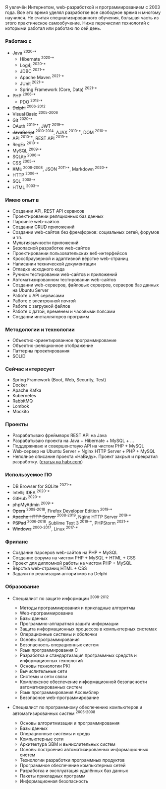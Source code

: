 Я увлечён Интернетом, web-разработкой и программированием с 2003 года. Все это время уделял разработке все свободное время и многому научился. Не считая специализированного обучения, большая часть из этого практическое самообучение. Ниже перечислил технологий с которыми работал или работаю по сей день.


### Работаю с
* Java <sup>2020-\*</sup>
    * Hibernate <sup>2020-\*</sup>
    * Log4j <sup>2020-\*</sup>
    * JDBC <sup>2021-\*</sup>
    * Apache Maven <sup>2021-\*</sup>
    * JUnit <sup>2021-\*</sup>
    * Spring Framework (Core, Data) <sup>2021-\*</sup>
* PHP <sup>2006-\*</sup>
    * PDO <sup>2018-\*</sup>
* ~~Delphi~~ <sup>2006-2012</sup>
* ~~Visual Basic~~ <sup>2005-2006</sup>
* Git <sup>2020-\*</sup>
* OAuth <sup>2019-\*</sup>, JWT <sup>2019-\*</sup>
* ~~JavaScript~~ <sup>2010-2014</sup>, AJAX <sup>2010-\*</sup>, DOM <sup>2010-\*</sup>
* API <sup>2010-\*</sup>, REST API <sup>2019-\*</sup>
* RegEx <sup>2010-\*</sup>
* MySQL <sup>2009-\*</sup>
* SQLite <sup>2006-*</sup>
* CSS <sup>2005-\*</sup>
* ~~XML~~ <sup>2008-2008</sup>, JSON <sup>2011-\*</sup>, Markdown <sup>2020-\*</sup>
* HTTP <sup>2006-\*</sup>
* SQL <sup>2008-\*</sup>
* HTML <sup>2003-\*</sup>


### Имею опыт в
* Создании API, REST API сервисов
* Проектировании реляционных баз данных
* Парсинге web-сайтов
* Создании CRUD приложений
* Создании web-сайтов без фремфорков: социальных сетей, форумов и тп.
* Мультиязычности приложений
* Безопасной разработке web-сайтов
* Проектировании пользовательских веб-интерфейсов
* Кроссбраузерной и адаптивной вёрстке web-страниц
* Написании технической документации
* Отладке исходного кода
* Ручном тестировании web-сайтов и приложений
* Автоматизированном тестировании web-сайтов
* Создании web-серверов, файловых серверов, серверов баз данных на Ubuntu Server
* Работе с API сервисами
* Работе с электронной почтой
* Работе с загрузкой файлов
* Работе с датой, временем и часовыми поясами
* Создании инсталляторов программ

[//]: # (* Модульном тестиронии исходного кода)


### Методологии и технологии
* Объектно-ориентированное программирование
* Объектно-реляционное отображение
* Паттерны проектирования
* SOLID


### Сейчас интересует
* Spring Framework (Boot, Web, Security, Test)
* Docker
* Apache Kafka
* Kubernetes
* RabbitMQ
* Lombok
* Mockito

[//]: # (* Apache Tomcat)
[//]: # (* Gradle)

### Проекты
* Разрабатываю фреймворк REST API на Java
* Разрабатываю проекта на Java + Hibernate + MySQL + ...
* Поддерживаю и совершенствую API на чистом PHP + MySQL
* Web-сервер на Ubuntu Server + Nginx HTTP Server + PHP + MySQL
* Неполное описание проекта «НаВиду». Проект закрыл и прекратил разработку. ([статья на habr.com](https://habr.com/ru/post/136132/))


### Используемое ПО
* DB Browser for SQLite <sup>2021-\*</sup>
* Intellij IDEA <sup>2020-\*</sup>
* GitHub <sup>2020-\*</sup>
* phpMyAdmin <sup>2009-\*</sup>
* ~~Opera~~ <sup>2008-2018</sup>, Firefox Developer Edition <sup>2019-\*</sup>
* ~~Apache HTTP Server~~ <sup>2008-2019</sup>, Nginx HTTP Server <sup>2019-\*</sup>
* ~~PSPad~~ <sup>2006-2018</sup>, Sublime Text 3 <sup>2019-\*</sup>, PHPStorm <sup>2021-\*</sup>
* ~~Windows~~ <sup>2000-2017</sup>, Linux <sup>2017-\*</sup>


### Фриланс
* Создание парсеров web-сайтов на PHP + MySQL
* Создание форума на чистом PHP + MySQL + HTML + CSS
* Проект для дипломной работы на чистом PHP + MySQL
* Вёрстка web-страниц HTML + CSS
* Задачи по реализации алгоритмов на Delphi


### Образование
* Специалист по защите информации <sup>2008-2012</sup>
    * Методы программирования и прикладные алгоритмы
    * Web-программирование
    * Базы данных
    * Программно-аппаратная защита информации
    * Защита информационных процессов в компьютерных системах
    * Операционные системы и оболочки
    * Основы программирования
    * Безопасность операционных систем
    * Язык программирования С
    * Разработка и стандартизация программных средств и информационных технологий
    * Основы технологии PKI
    * Вычислительные сети
    * Системы и сети связи
    * Комплексное обеспечение информационной безопасности автоматизированных систем
    * Язык программирования Ассемблер
    * Безопасное web-программирование


* Специалист по программному обеспечению компьютеров и автоматизированных систем <sup>2005-2008</sup>
    * Основы алгоритмизации и программирования
    * Базы данных
    * Операционные системы и среды
    * Компьютерные сети
    * Архитектура ЭВМ и вычислительных систем
    * Основы построения автоматизированных информационных систем
    * Технологии разработки программных продуктов
    * Программное обеспечение компьютерных сетей
    * Разработка и эксплуатация удалённых баз данных
    * Пакеты прикладных программ
    * Информационная безопасность
